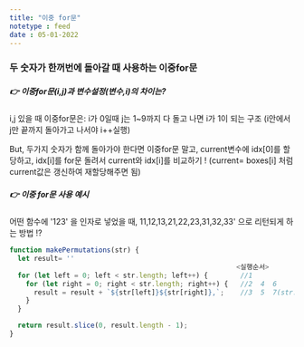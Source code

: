 ```yaml
---
title: "이중 for문"
notetype : feed
date : 05-01-2022
---
```


### 두 숫자가 한꺼번에 돌아갈 때 사용하는 이중for문



##### 👉 이중for문(i,j)과 변수설정(변수,i)의 차이는? 

i,j 있을 때 이중for문은: i가 0일때 j는 1~9까지 다 돌고 나면 i가 1이 되는 구조 (i안에서 j만 끝까지 돌아가고 나서야 i++실행) 

But, 두가지 숫자가 함께 돌아가야 한다면 이중for문 말고, 
current변수에 idx[0]를 할당하고, idx[i]를 for문 돌려서 current와 idx[i]를 비교하기 !
(current= boxes[i] 처럼 current값은 갱신하여 재할당해주면 됨)



##### 👉 이중 for문 사용 예시

어떤 함수에 '123' 을 인자로 넣었을 때, 11,12,13,21,22,23,31,32,33' 으로 리턴되게 하는 방법 !?

```js
function makePermutations(str) {
  let result= ''
                                                        <실행순서>
  for (let left = 0; left < str.length; left++) {        //1                          8
    for (let right = 0; right < str.length; right++) {   //2  4  6                    9  11 
      result = result + `${str[left]}${str[right]},`;    //3  5  7(str.length까지 돌면) 10 12 
    }
  }

  return result.slice(0, result.length - 1);
}

